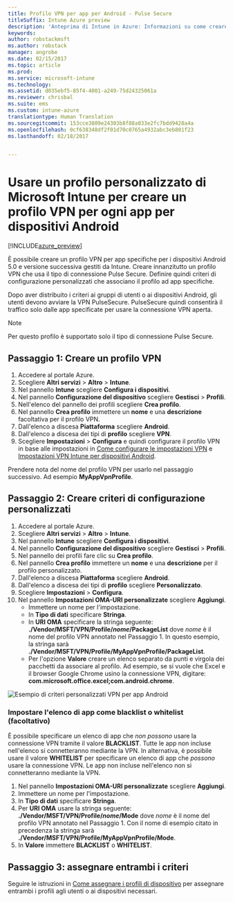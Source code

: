```yaml
---
title: Profilo VPN per app per Android - Pulse Secure
titleSuffix: Intune Azure preview
description: 'Anteprima di Intune in Azure: Informazioni su come creare un profilo VPN per app specifiche per i dispositivi Android gestiti da Intune.'
keywords: 
author: robstackmsft
ms.author: robstack
manager: angrobe
ms.date: 02/15/2017
ms.topic: article
ms.prod: 
ms.service: microsoft-intune
ms.technology: 
ms.assetid: d035ebf5-85f4-4001-a249-75d24325061a
ms.reviewer: chrisbal
ms.suite: ems
ms.custom: intune-azure
translationtype: Human Translation
ms.sourcegitcommit: 153cce3809e24303b8f88a833e2fc7bdd9428a4a
ms.openlocfilehash: 0cf638348df2f01d70c0765a4932abc3eb801f23
ms.lasthandoff: 02/18/2017


---
```


# <a name="use-a-microsoft-intune-custom-profile-to-create-a-per-app-vpn-profile-for-android-devices"></a>Usare un profilo personalizzato di Microsoft Intune per creare un profilo VPN per ogni app per dispositivi Android

[!INCLUDE[azure_preview](../includes/azure_preview.md)]

È possibile creare un profilo VPN per app specifiche per i dispositivi Android 5.0 e versione successiva gestiti da Intune. Creare innanzitutto un profilo VPN che usa il tipo di connessione Pulse Secure. Definire quindi criteri di configurazione personalizzati che associano il profilo ad app specifiche.

Dopo aver distribuito i criteri ai gruppi di utenti o ai dispositivi Android, gli utenti devono avviare la VPN PulseSecure. PulseSecure quindi consentirà il traffico solo dalle app specificate per usare la connessione VPN aperta.

> [!NOTE]
>
> Per questo profilo è supportato solo il tipo di connessione Pulse Secure.


## <a name="step-1-create-a-vpn-profile"></a>Passaggio 1: Creare un profilo VPN


1. Accedere al portale Azure.
2. Scegliere **Altri servizi** > **Altro** > **Intune**.
3. Nel pannello **Intune** scegliere **Configura i dispositivi**.
2. Nel pannello **Configurazione del dispositivo** scegliere **Gestisci** > **Profili**.
2. Nell'elenco del pannello dei profili scegliere **Crea profilo**.
3. Nel pannello **Crea profilo** immettere un **nome** e una **descrizione** facoltativa per il profilo VPN.
4. Dall'elenco a discesa **Piattaforma** scegliere **Android**.
5. Dall'elenco a discesa dei tipi di **profilo** scegliere **VPN**.
3. Scegliere **Impostazioni** > **Configura** e quindi configurare il profilo VPN in base alle impostazioni in [Come configurare le impostazioni VPN](how-to-configure-vpn-settings.md) e [Impostazioni VPN Intune per dispositivi Android](vpn-for-android.md).

Prendere nota del nome del profilo VPN per usarlo nel passaggio successivo. Ad esempio **MyAppVpnProfile**.

## <a name="step-2-create-a-custom-configuration-policy"></a>Passaggio 2: Creare criteri di configurazione personalizzati

1. Accedere al portale Azure.
2. Scegliere **Altri servizi** > **Altro** > **Intune**.
3. Nel pannello **Intune** scegliere **Configura i dispositivi**.
2. Nel pannello **Configurazione del dispositivo** scegliere **Gestisci** > **Profili**.
3. Nel pannello dei profili fare clic su **Crea profilo**.
4. Nel pannello **Crea profilo** immettere un **nome** e una **descrizione** per il profilo personalizzato.
5. Dall'elenco a discesa **Piattaforma** scegliere **Android**.
6. Dall'elenco a discesa dei tipi di **profilo** scegliere **Personalizzato**.
7. Scegliere **Impostazioni** > **Configura**.
3. Nel pannello **Impostazioni OMA-URI personalizzate** scegliere **Aggiungi**.
    - Immettere un nome per l'impostazione.
    - In **Tipo di dati** specificare **Stringa**.
    - In **URI OMA** specificare la stringa seguente: **./Vendor/MSFT/VPN/Profile/*nome*/PackageList** dove *nome* è il nome del profilo VPN annotato nel Passaggio 1. In questo esempio, la stringa sarà **./Vendor/MSFT/VPN/Profile/MyAppVpnProfile/PackageList**.
    - Per l'opzione **Valore** creare un elenco separato da punti e virgola dei pacchetti da associare al profilo. Ad esempio, se si vuole che Excel e il browser Google Chrome usino la connessione VPN, digitare: **com.microsoft.office.excel;com.android.chrome**.

![Esempio di criteri personalizzati VPN per app Android](./media/android_per_app_vpn_oma_uri.png)

### <a name="set-your-app-list-to-blacklist-or-whitelist-optional"></a>Impostare l'elenco di app come blacklist o whitelist (facoltativo)
  È possibile specificare un elenco di app che *non possono* usare la connessione VPN tramite il valore **BLACKLIST**. Tutte le app non incluse nell'elenco si connetteranno mediante la VPN.
In alternativa, è possibile usare il valore **WHITELIST** per specificare un elenco di app che *possono* usare la connessione VPN. Le app non incluse nell'elenco non si connetteranno mediante la VPN.
  1.    Nel pannello **Impostazioni OMA-URI personalizzate** scegliere **Aggiungi**.
  2.    Immettere un nome per l'impostazione.
  3.    In **Tipo di dati** specificare **Stringa**.
  4.    Per **URI OMA** usare la stringa seguente: **./Vendor/MSFT/VPN/Profile/*nome*/Mode** dove *nome* è il nome del profilo VPN annotato nel Passaggio 1. Con il nome di esempio citato in precedenza la stringa sarà **./Vendor/MSFT/VPN/Profile/MyAppVpnProfile/Mode**.
  5.    In **Valore** immettere **BLACKLIST** o **WHITELIST**.



## <a name="step-3-assign-both-policies"></a>Passaggio 3: assegnare entrambi i criteri

Seguire le istruzioni in [Come assegnare i profili di dispositivo](how-to-assign-device-profiles.md) per assegnare entrambi i profili agli utenti o ai dispositivi necessari.

